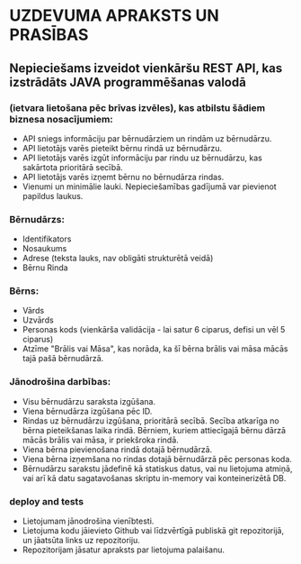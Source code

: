 # UZDEVUMA APRAKSTS UN PRASĪBAS

## Nepieciešams izveidot vienkāršu REST API, kas izstrādāts JAVA programmēšanas valodā

### (ietvara lietošana pēc brīvas izvēles), kas atbilstu šādiem biznesa nosacījumiem:

* API sniegs informāciju par bērnudārziem un rindām uz bērnudārzu.
* API lietotājs varēs pieteikt bērnu rindā uz bērnudārzu.
* API lietotājs varēs izgūt informāciju par rindu uz bērnudārzu, kas sakārtota prioritārā secībā.
* API lietotājs varēs izņemt bērnu no bērnudārza rindas.
* Vienumi un minimālie lauki. Nepieciešamības gadījumā var pievienot papildus laukus.
### Bērnudārzs:
* Identifikators
* Nosaukums
* Adrese (teksta lauks, nav obligāti strukturētā veidā)
* Bērnu Rinda
### Bērns:
* Vārds
* Uzvārds
* Personas kods (vienkārša validācija - lai satur 6 ciparus, defisi un vēl 5 ciparus)
* Atzīme "Brālis vai Māsa", kas norāda, ka šī bērna brālis vai māsa mācās tajā pašā bērnudārzā.
### Jānodrošina darbības:
* Visu bērnudārzu saraksta izgūšana.
* Viena bērnudārza izgūšana pēc ID.
* Rindas uz bērnudārzu izgūšana, prioritārā secībā. Secība atkarīga no bērna pieteikšanas laika rindā. Bērniem, kuriem attiecīgajā bērnu dārzā mācās brālis vai māsa, ir priekšroka rindā.
* Viena bērna pievienošana rindā dotajā bērnudārzā.
* Viena bērna izņemšana no rindas dotajā bērnudārzā pēc personas koda.
* Bērnudārzu sarakstu jādefinē kā statiskus datus, vai nu lietojuma atmiņā, vai arī kā datu sagatavošanas skriptu in-memory vai konteinerizētā DB.
### deploy and tests
* Lietojumam jānodrošina vienībtesti.
* Lietojuma kodu jāievieto Github vai līdzvērtīgā publiskā git repozitorijā, un jāatsūta links uz repozitoriju.
* Repozitorijam jāsatur apraksts par lietojuma palaišanu.